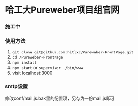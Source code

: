 # 哈工大Pureweber项目组官网


### 施工中

### 使用方法
1. `git clone git@github.com:hitlxc/Pureweber-FrontPage.git`
2. `cd /Pureweber-FrontPage`
3. `npm install`
4. `npm start` or `supervisor ./bin/www`
5. visit localhost:3000

### smtp设置
修改conf/mail.js.bak里的配置项，另存为一份mail.js即可
